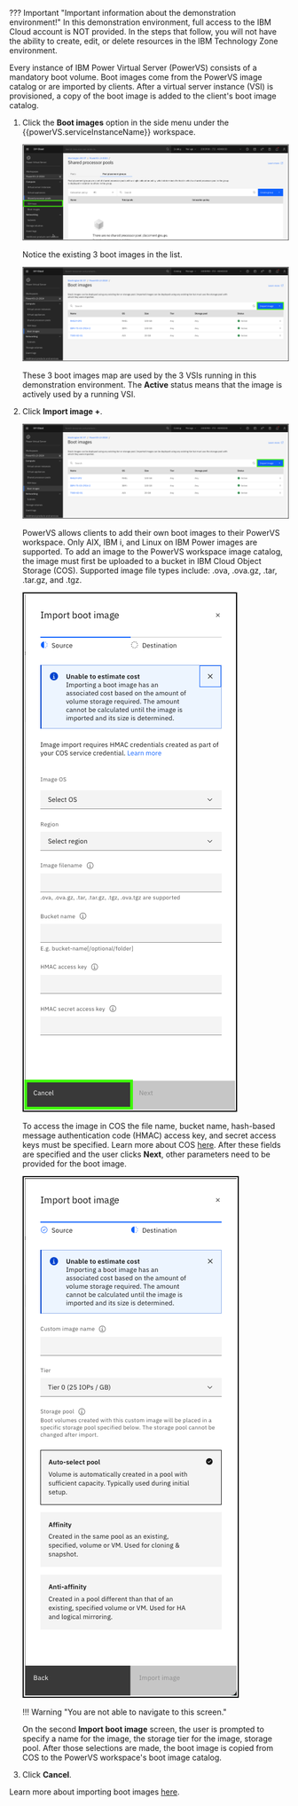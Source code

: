 ??? Important "Important information about the demonstration environment!"
    In this demonstration environment, full access to the IBM Cloud account is NOT provided. In the steps that follow, you will not have the ability to create, edit, or delete resources in the IBM Technology Zone environment.
    
Every instance of IBM Power Virtual Server (PowerVS) consists of a mandatory boot volume. Boot images come from the PowerVS image catalog or are imported by clients. After a virtual server instance (VSI) is provisioned, a copy of the boot image is added to the client's boot image catalog.

1. Click the **Boot images** option in the side menu under the {{powerVS.serviceInstanceName}} workspace.

    ![](_attachments/BootImageMenu.png)

    Notice the existing 3 boot images in the list.

    ![](_attachments/BootImagesList.png)

    These 3 boot images map are used by the 3 VSIs running in this demonstration environment. The **Active** status means that the image is actively used by a running VSI.

2. Click **Import image +**.

    ![](_attachments/BootImagesImport.png)

    PowerVS allows clients to add their own boot images to their PowerVS workspace. Only AIX, IBM i, and Linux on IBM Power images are supported. To add an image to the PowerVS workspace image catalog, the image must first be uploaded to a bucket in IBM Cloud Object Storage (COS). Supported image file types include: .ova, .ova.gz, .tar, .tar.gz, and .tgz.

    ![](_attachments/BootImagesImport-1.png)

    To access the image in COS the file name, bucket name, hash-based message authentication code (HMAC) access key, and secret access keys must be specified. Learn more about COS <a href="https://cloud.ibm.com/objectstorage" target="_blank">here<a>. After these fields are specified and the user clicks **Next**, other parameters need to be provided for the boot image. 

    ![](_attachments/BootImagesImport-2.png)

    !!! Warning "You are not able to navigate to this screen."

    On the second **Import boot image** screen, the user is prompted to specify a name for the image, the storage tier for the image, storage pool. After those selections are made, the boot image is copied from COS to the PowerVS workspace's boot image catalog.

3. Click **Cancel**.

Learn more about importing boot images <a href="https://cloud.ibm.com/docs/power-iaas?topic=power-iaas-importing-boot-image" target="_blank">here</a>.